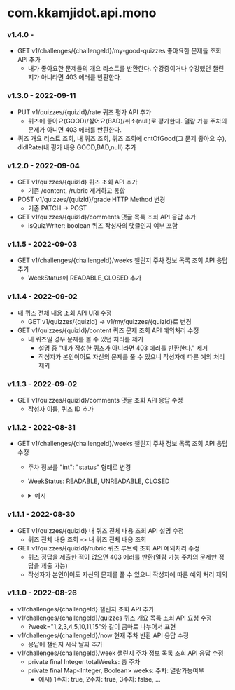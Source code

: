 # com.kkamjidot.api.mono
### v1.4.0 - 
- GET v1/challenges/{challengeId}/my-good-quizzes 좋아요한 문제들 조회 API 추가
  - 내가 좋아요한 문제들의 개요 리스트를 반환한다. 수강중이거나 수강했던 챌린지가 아니라면 403 에러를 반환한다.


### v1.3.0 - 2022-09-11
- PUT v1/quizzes/{quizId}/rate 퀴즈 평가 API 추가
  - 퀴즈에 좋아요(GOOD)/싫어요(BAD)/취소(null)로 평가한다. 열람 가능 주차의 문제가 아니면 403 에러를 반환한다.
- 퀴즈 개요 리스트 조회, 내 퀴즈 조회, 퀴즈 조회에 cntOfGood(그 문제 좋아요 수), didIRate(내 평가 내용 GOOD,BAD,null) 추가


### v1.2.0 - 2022-09-04
- GET v1/quizzes/{quizId} 퀴즈 조회 API 추가
  - 기존 /content, /rubric 제거하고 통합
- POST v1/quizzes/{quizId}/grade HTTP Method 변경
  - 기존 PATCH -> POST
- GET v1/quizzes/{quizId}/comments 댓글 목록 조회 API 응답 추가
  - isQuizWriter: boolean 퀴즈 작성자의 댓글인지 여부 포함

### v1.1.5 - 2022-09-03
- GET v1/challenges/{challengeId}/weeks 챌린지 주차 정보 목록 조회 API 응답 추가
  - WeekStatus에 READABLE_CLOSED 추가

### v1.1.4 - 2022-09-02
- 내 퀴즈 전체 내용 조회 API URI 수정
  - GET v1/quizzes/{quizId} -> v1/my/quizzes/{quizId}로 변경
- GET v1/quizzes/{quizId}/content 퀴즈 문제 조회 API 예외처리 수정
  - 내 퀴즈일 경우 문제를 볼 수 있던 처리를 제거
    - 설명 중 "내가 작성한 퀴즈가 아니라면 403 에러를 반환한다." 제거
    - 작성자가 본인이어도 자신의 문제를 풀 수 있으니 작성자에 따른 예외 처리 제외


### v1.1.3 - 2022-09-02
- GET v1/quizzes/{quizId}/comments 댓글 조회 API 응답 수정
  - 작성자 이름, 퀴즈 ID 추가

### v1.1.2 - 2022-08-31
- GET v1/challenges/{challengeId}/weeks 챌린지 주차 정보 목록 조회 API 응답 수정
  - 주차 정보를 "int": "status" 형태로 변경
  - WeekStatus: READABLE, UNREADABLE, CLOSED
  - <details  markdown="1">
    <summary>예시</summary>
    
    ```
    {
      "challengeId": 1,
      "totalWeeks": 14,
      "weeks": {
        "1": "READABLE",
        "2": "UNREADABLE",
        "3": "UNREADABLE",
        "4": "READABLE",
        "5": "CLOSED",
        "6": "CLOSED",
        "7": "CLOSED",
        "8": "CLOSED",
        "9": "CLOSED",
        "10": "CLOSED",
        "11": "CLOSED",
        "12": "CLOSED",
        "13": "CLOSED",
        "14": "CLOSED"
      }
    }
    ```
    </details>

### v1.1.1 - 2022-08-30
- GET v1/quizzes/{quizId} 내 퀴즈 전체 내용 조회 API 설명 수정
  - 퀴즈 전체 내용 조회 -> 내 퀴즈 전체 내용 조회
- GET v1/quizzes/{quizId}/rubric 퀴즈 루브릭 조회 API 예외처리 수정
  - 퀴즈 정답을 제출한 적이 없으면 403 에러를 반환(열람 가능 주차의 문제만 정답을 제출 가능)
  - 작성자가 본인이어도 자신의 문제를 풀 수 있으니 작성자에 따른 예외 처리 제외

### v1.1.0 - 2022-08-26
- v1/challenges/{challengeId} 챌린지 조회 API 추가
- v1/challenges/{challengeId}/quizzes 퀴즈 개요 목록 조회 API 요청 수정
  - ?week="1,2,3,4,5,10,11,15"와 같이 콤마로 나누어서 표현
- v1/challenges/{challengeId}/now 현재 주차 반환 API 응답 수정
  - 응답에 챌린지 시작 날짜 추가
- v1/challenges/{challengeId}/week 챌린지 주차 정보 목록 조회 API 응답 수정
  - private final Integer totalWeeks: 총 주차
  - private final Map<Integer, Boolean> weeks: 주차: 열람가능여부
    - 예시) 1주차: true, 2주차: true, 3주차: false, ...